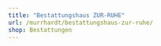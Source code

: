 ```yaml
---
title: "Bestattungshaus ZUR-RUHE"
url: /murrhardt/bestattungshaus-zur-ruhe/
shop: Bestattungen
---
```

